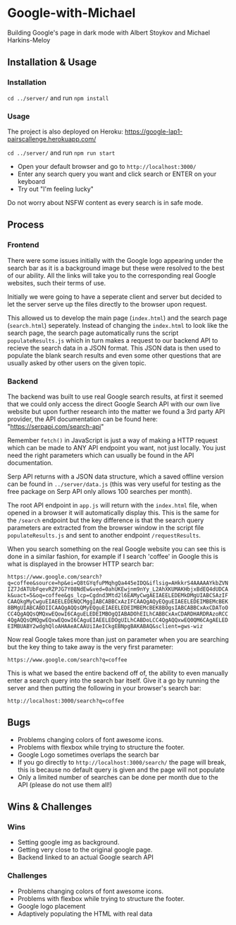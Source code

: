 # Google-with-Michael
Building Google's page in dark mode with Albert Stoykov and Michael Harkins-Meloy

## Installation & Usage

### Installation

`cd ../server/` and run `npm install`

### Usage

The project is also deployed on Heroku: https://google-lap1-pairscallenge.herokuapp.com/

`cd ../server/` and run `npm run start`

- Open your default browser and go to `http://localhost:3000/`
- Enter any search query you want and click search or ENTER on your keyboard
- Try out "I'm feeling lucky"

Do not worry about NSFW content as every search is in safe mode.

## Process
### Frontend

There were some issues initially with the Google logo appearing under the search bar as it is a background image but these were resolved to the best of our ability. All the links will take you to the corresponding real Google websites, such their terms of use.

Initially we were going to have a seperate client and server but decided to let the server serve up the files directly to the browser upon request.

This allowed us to develop the main page (`index.html`) and the search page (`search.html`) seperately. Instead of changing the `index.html` to look like the search page, the search page automatically runs the script `populateResults.js` which in turn makes a request to our backend API to recieve the search data in a JSON format. This JSON data is then used to populate the blank search results and even some other questions that are usually asked by other users on the given topic.

### Backend

The backend was built to use real Google search results, at first it seemed that we could only access the direct Google Search API with our own live website but upon further research into the matter we found a 3rd party API provider, the API documentation can be found here: "https://serpapi.com/search-api"

Remember `fetch()` in JavaScript is just a way of making a HTTP request which can be made to ANY API endpoint you want, not just locally. You just need the right parameters which can usually be found in the API documentation.

Serp API returns with a JSON data structure, which a saved offline version can be found in `../server/data.js` (this was very useful for testing as the free package on Serp API only allows 100 searches per month).

The root API endpoint in `app.js` will return with the `index.html` file, when opened in a browser it will automatically display this. This is the same for the `/search` endpoint but the key difference is that the search query parameters are extracted from the browser window in the script file `populateResults.js` and sent to another endpoint `/requestResults`.

When you search something on the real Google website you can see this is done in a similar fashion, for example if I search 'coffee' in Google this is what is displayed in the browser HTTP search bar:

`https://www.google.com/search?q=coffee&source=hp&ei=Q8tGYqfuPMqhgQa445eIDQ&iflsig=AHkkrS4AAAAAYkbZVNIZ7JdATUbFqevRZPJG7Y08NdEw&ved=0ahUKEwjnm9nYy_L2AhXKUMAKHbjxBdEQ4dUDCAk&uact=5&oq=coffee&gs_lcp=Cgdnd3Mtd2l6EAMyCwgAEIAEELEDEMkDMgUIABCSAzIFCAAQkgMyCwguEIAEELEDENQCMggIABCABBCxAzIFCAAQgAQyEQguEIAEELEDEIMBEMcBEK8BMgUIABCABDIICAAQgAQQsQMyEQguEIAEELEDEIMBEMcBEK8BOgsIABCABBCxAxCDAToOCC4QgAQQsQMQxwEQowI6CAguELEDEIMBOgQIABADOhEILhCABBCxAxCDARDHARDRAzoRCC4QgAQQsQMQgwEQxwEQowI6CAguEIAEELEDOgUILhCABDoLCC4QgAQQxwEQ0QM6CAgAELEDEIMBUABY2wdghQloAHAAeACAAUiIAeICkgEBNpgBAKABAQ&sclient=gws-wiz`

Now real Google takes more than just on parameter when you are searching but the key thing to take away is the very first parameter:

`https://www.google.com/search?q=coffee`

This is what we based the entire backend off of, the ability to even manually enter a search query into the search bar itself. Give it a go by running the server and then putting the following in your browser's search bar:

`http://localhost:3000/search?q=coffee`

## Bugs

* Problems changing colors of font awesome icons.
* Problems with flexbox while trying to structure the footer.
* Google Logo sometimes overlaps the search bar
* If you go directly to `http://localhost:3000/search/` the page will break, this is because no default query is given and the page will not populate
* Only a limited number of searches can be done per month due to the API (please do not use them all!)

## Wins & Challenges

### Wins

* Setting google img as background.
* Getting very close to the original google page.
* Backend linked to an actual Google search API

### Challenges

* Problems changing colors of font awesome icons.
* Problems with flexbox while trying to structure the footer.
* Google logo placement
* Adaptively populating the HTML with real data
